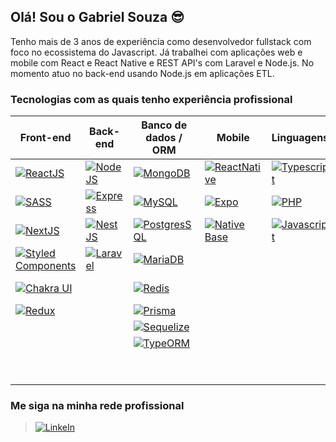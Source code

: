 ## Olá! Sou o Gabriel Souza 😎
Tenho mais de 3 anos de experiência como desenvolvedor fullstack com foco no ecossistema do Javascript. Já trabalhei com aplicações web e mobile com React e React Native e REST API's com Laravel e Node.js. No momento atuo no back-end usando Node.js em aplicações ETL.

### **Tecnologias com as quais tenho experiência profissional**

Front-end | Back-end | Banco de dados / ORM | Mobile | Linguagens | Serviços / Ferramentas
------------ | ------------- | ------------- | ------------- | ------------- | -------------
[![ReactJS](https://img.shields.io/badge/React-20232A?style=for-the-badge&logo=react&logoColor=61DAFB)](https://reactjs.org/)                                             | [![NodeJS](https://img.shields.io/badge/Node.js-43853D?style=for-the-badge&logo=node.js&logoColor=white)](https://nodejs.org/)  | [![MongoDB](https://img.shields.io/badge/MongoDB-4EA94B?style=for-the-badge&logo=mongodb&logoColor=white)](https://www.mongodb.com/)                      | [![ReactNative](https://img.shields.io/badge/React_Native-20232A?style=for-the-badge&logo=react&logoColor=61DAFB)](https://reactnative.dev/) | [![Typescript](https://img.shields.io/badge/TypeScript-007ACC?style=for-the-badge&logo=typescript&logoColor=white)](https://www.typescriptlang.org/) | [![AWS](https://img.shields.io/badge/AWS-%23FF9900.svg?style=for-the-badge&logo=amazon-aws&logoColor=white)](https://aws.amazon.com)
[![SASS](https://img.shields.io/badge/Sass-CC6699?style=for-the-badge&logo=sass&logoColor=white)](https://sass-lang.com/)                                                 | [![Express](https://img.shields.io/badge/express.js-%23404d59.svg?style=for-the-badge&logo=express&logoColor=%2361DAFB)](https://expressjs.com/)                        | [![MySQL](https://img.shields.io/badge/MySQL-316192?style=for-the-badge&logo=mysql&logoColor=white)](https://www.mysql.com/)                              | [![Expo](https://img.shields.io/badge/Expo-white?style=for-the-badge&logo=expo&logoColor=black)](https://expo.dev/)                          | [![PHP](https://img.shields.io/badge/PHP-777BB4?style=for-the-badge&logo=php&logoColor=white)](https://www.php.net/) | [![Firebase](https://img.shields.io/badge/firebase-a08021?style=for-the-badge&logo=firebase&logoColor=ffcd34)](https://firebase.google.com/)
[![NextJS](https://img.shields.io/badge/Next-black?style=for-the-badge&logo=next.js&logoColor=white)](https://nextjs.org/)                                                  | [![NestJS](https://img.shields.io/badge/nestjs-%23E0234E.svg?style=for-the-badge&logo=nestjs&logoColor=white)](https://nestjs.com/)        | [![PostgresSQL](https://img.shields.io/badge/PostgreSQL-316192?style=for-the-badge&logo=postgresql&logoColor=white)](https://www.postgresql.org/)         | [![Native Base](https://img.shields.io/badge/Native_Base-50bfc2?style=for-the-badge&logo=native-base&logoColor=white)](https://nativebase.io/) | [![Javascript](https://img.shields.io/badge/javascript-%23323330.svg?style=for-the-badge&logo=javascript&logoColor=%23F7DF1E)](https://developer.mozilla.org/pt-BR/docs/Web/JavaScript) | [![Sentry](https://img.shields.io/badge/sentry-%23362D59.svg?style=for-the-badge&logo=sentry&logoColor=white)](https://sentry.io/welcome/)
[![Styled Components](https://img.shields.io/badge/styled--components-DB7093?style=for-the-badge&logo=styled-components&logoColor=white)](https://styled-components.com/) | [![Laravel](https://img.shields.io/badge/Laravel-FF2D20?style=for-the-badge&logo=laravel&logoColor=white)](https://laravel.com/) | [![MariaDB](https://img.shields.io/badge/MariaDB-003545?style=for-the-badge&logo=mariadb&logoColor=white)](https://mariadb.org/) | | | [![Elasticsearch](https://img.shields.io/badge/elasticsearch-%230377CC.svg?style=for-the-badge&logo=elasticsearch&logoColor=white)](https://www.elastic.co/enterprise-search)
[![Chakra UI](https://img.shields.io/badge/chakra-%234ED1C5.svg?style=for-the-badge&logo=chakraui&logoColor=white)](https://chakra-ui.com/) | | [![Redis](https://img.shields.io/badge/redis-%23DD0031.svg?style=for-the-badge&logo=redis&logoColor=white)](https://redis.io/) | | | [![Github Pages](https://img.shields.io/badge/github%20pages-121013?style=for-the-badge&logo=github&logoColor=white)](https://pages.github.com/)
[![Redux](https://img.shields.io/badge/Redux-593D88?style=for-the-badge&logo=redux&logoColor=white)](https://react-redux.js.org/) | | [![Prisma](https://img.shields.io/badge/Prisma-3982CE?style=for-the-badge&logo=Prisma&logoColor=white)](https://www.prisma.io/) | | | [![Vercel](https://img.shields.io/badge/vercel-%23000000.svg?style=for-the-badge&logo=vercel&logoColor=white)](https://vercel.com/)
| | | [![Sequelize](https://img.shields.io/badge/Sequelize-52B0E7?style=for-the-badge&logo=Sequelize&logoColor=white)](https://sequelize.org/) | | | [![Docker](https://img.shields.io/badge/docker-%230db7ed.svg?style=for-the-badge&logo=docker&logoColor=white)](https://www.docker.com/)
| | | [![TypeORM](https://img.shields.io/badge/TypeORM-FE0803.svg?style=for-the-badge&logo=typeorm&logoColor=white)](https://typeorm.io/) | | | [![Jest](https://img.shields.io/badge/-jest-%23C21325?style=for-the-badge&logo=jest&logoColor=white)](https://jestjs.io/)
| | | | | | [![ESLint](https://img.shields.io/badge/ESLint-4B3263?style=for-the-badge&logo=eslint&logoColor=white)](https://eslint.org/)
| | | | | | [![Prettier](https://img.shields.io/badge/prettier-%23F7B93E.svg?style=for-the-badge&logo=prettier&logoColor=black)](https://prettier.io/)

### Me siga na minha rede profissional
> [![LinkeIn](https://img.shields.io/badge/LinkedIn-0077B5?style=for-the-badge&logo=linkedin&logoColor=white)](https://br.linkedin.com/in/gabrielsouza-developer)
